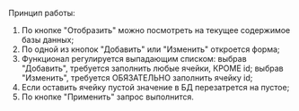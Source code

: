Принцип работы:
1) По кнопке "Отобразить" можно посмотреть на текущее содержимое базы данных;
2) По одной из кнопок "Добавить" или "Изменить" откроется форма;
3) Функционал регулируется выпадающим списком: выбрав "Добавить", требуется заполнить любые ячейки, КРОМЕ id; выбрав "Изменить", требуется ОБЯЗАТЕЛЬНО заполнить ячейку id;
4) Если оставить ячейку пустой значение в БД перезатрется на пустое;
5) По кнопке "Применить" запрос выполнится.
